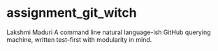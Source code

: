 # assignment_git_witch

Lakshmi Maduri A command line natural language-ish GitHub querying machine,
written test-first with modularity in mind.
